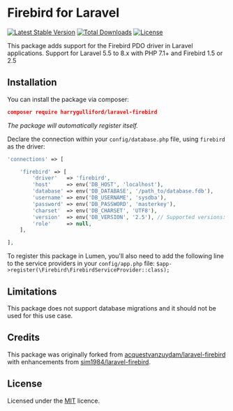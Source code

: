 # Firebird for Laravel

[![Latest Stable Version](https://poser.pugx.org/harrygulliford/laravel-firebird/v/stable)](https://packagist.org/packages/harrygulliford/laravel-firebird)
[![Total Downloads](https://poser.pugx.org/harrygulliford/laravel-firebird/downloads)](https://packagist.org/packages/harrygulliford/laravel-firebird)
[![License](https://poser.pugx.org/harrygulliford/laravel-firebird/license)](https://packagist.org/packages/harrygulliford/laravel-firebird)

This package adds support for the Firebird PDO driver in Laravel applications. Support for Laravel 5.5 to 8.x with PHP 7.1+ and Firebird 1.5 or 2.5

## Installation

You can install the package via composer:

```json
composer require harrygulliford/laravel-firebird
```

_The package will automatically register itself._

Declare the connection within your `config/database.php` file, using `firebird` as the
driver:
```php
'connections' => [

    'firebird' => [
        'driver'   => 'firebird',
        'host'     => env('DB_HOST', 'localhost'),
        'database' => env('DB_DATABASE', '/path_to/database.fdb'),
        'username' => env('DB_USERNAME', 'sysdba'),
        'password' => env('DB_PASSWORD', 'masterkey'),
        'charset'  => env('DB_CHARSET', 'UTF8'),
        'version'  => env('DB_VERSION', '2.5'), // Supported versions: 2.5, 1.5
        'role'     => null,
    ],

],
```

To register this package in Lumen, you'll also need to add the following line to the service providers in your `config/app.php` file:
`$app->register(\Firebird\FirebirdServiceProvider::class);`

## Limitations
This package does not support database migrations and it should not be used for this use case.

## Credits
This package was originally forked from [acquestvanzuydam/laravel-firebird](https://github.com/jacquestvanzuydam/laravel-firebird) with enhancements from [sim1984/laravel-firebird](https://github.com/sim1984/laravel-firebird).

## License
Licensed under the [MIT](https://choosealicense.com/licenses/mit/) licence.
